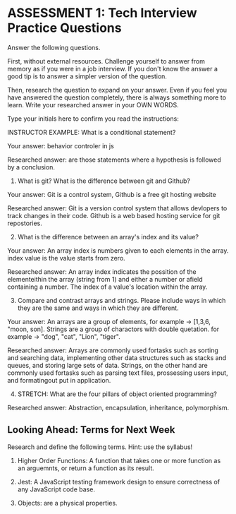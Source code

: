# ASSESSMENT 1: Tech Interview Practice Questions

Answer the following questions.

First, without external resources. Challenge yourself to answer from memory as if you were in a job interview. If you don't know the answer a good tip is to answer a simpler version of the question.

Then, research the question to expand on your answer. Even if you feel you have answered the question completely, there is always something more to learn. Write your researched answer in your OWN WORDS.

Type your initials here to confirm you read the instructions:

INSTRUCTOR EXAMPLE: What is a conditional statement?

Your answer: behavior controler in js

Researched answer: are those statements where a hypothesis is followed by a conclusion.

1. What is git? What is the difference between git and Github?

Your answer: Git is a control system, Github is a free git hosting website

Researched answer: Git is a version control system that allows devlopers to track changes in their code. Github is a web based hosting service for git repostories.


2. What is the difference between an array's index and its value?

Your answer: An array index is numbers given to each elements in the array. index value is the value starts from zero.

Researched answer: An array index indicates the possition of the elementeithin the array (string from 1) and either a number or afield containing a number. The index of a value's location within the array. 

3. Compare and contrast arrays and strings. Please include ways in which they are the same and ways in which they are different.

Your answer: An arrays are a group of elements, for example -> [1,3,6, "moon, son]. Strings are a group of charactors with double quetation. for example -> "dog", "cat", "Lion", "tiger".

Researched answer: Arrays are commonly used fortasks such as sorting and searching data, implementing other data structures such as stacks and queues, and storing large sets of data. Strings, on the other hand are commonly used fortasks such as parsing text files, prossessing users input, and formatingout put in application. 

4. STRETCH: What are the four pillars of object oriented programming?

Researched answer: Abstraction, encapsulation, inheritance, polymorphism.

## Looking Ahead: Terms for Next Week

Research and define the following terms. Hint: use the syllabus!

1. Higher Order Functions: A function that takes one or more function as an arguemnts, or return a function as its result.

2. Jest: A JavaScript testing framework design to ensure correctness of any JavaScript code base.

3. Objects: are a physical properties.

